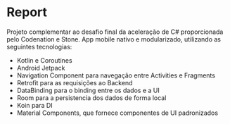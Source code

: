# Report

Projeto complementar ao desafio final da aceleração de C# proporcionada pelo Codenation e Stone. App mobile nativo e modularizado, utilizando as seguintes tecnologias:

* Kotlin e Coroutines
* Android Jetpack
* Navigation Component para navegação entre Activities e Fragments
* Retrofit para as requisições ao Backend
* DataBinding para o binding entre os dados e a UI
* Room para a persistencia dos dados de forma local
* Koin para DI
* Material Components, que fornece componentes de UI padronizados
